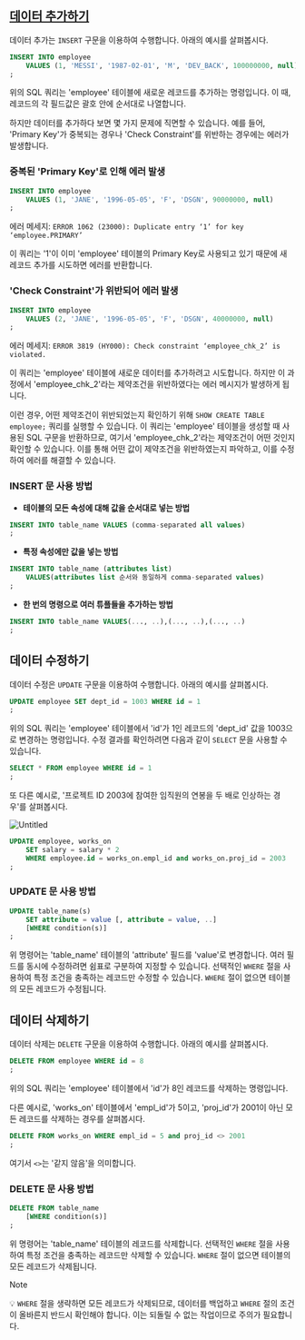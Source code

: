 ## [데이터 추가하기](https://www.youtube.com/watch?v=mgnd5JWeCK4&list=PLcXyemr8ZeoREWGhhZi5FZs6cvymjIBVe&index=4)

데이터 추가는 `INSERT` 구문을 이용하여 수행합니다. 아래의 예시를 살펴봅시다.

```sql
INSERT INTO employee
	VALUES (1, 'MESSI', '1987-02-01', 'M', 'DEV_BACK', 100000000, null)
;
```

위의 SQL 쿼리는 'employee' 테이블에 새로운 레코드를 추가하는 명령입니다. 이 때, 레코드의 각 필드값은 괄호 안에 순서대로 나열합니다.

하지만 데이터를 추가하다 보면 몇 가지 문제에 직면할 수 있습니다. 예를 들어, 'Primary Key'가 중복되는 경우나 'Check Constraint'를 위반하는 경우에는 에러가 발생합니다.

### 중복된 'Primary Key'로 인해 에러 발생

```sql
INSERT INTO employee
	VALUES (1, 'JANE', '1996-05-05', 'F', 'DSGN', 90000000, null)
;
```

에러 메세지: `ERROR 1062 (23000): Duplicate entry ‘1’ for key ‘employee.PRIMARY’`

이 쿼리는 '1'이 이미 'employee' 테이블의 Primary Key로 사용되고 있기 때문에 새 레코드 추가를 시도하면 에러를 반환합니다.

### 'Check Constraint'가 위반되어 에러 발생

```sql
INSERT INTO employee
	VALUES (2, 'JANE', '1996-05-05', 'F', 'DSGN', 40000000, null)
;
```
에러 메세지: `ERROR 3819 (HY000): Check constraint ‘employee_chk_2’ is violated.`

이 쿼리는 'employee' 테이블에 새로운 데이터를 추가하려고 시도합니다. 하지만 이 과정에서 'employee_chk_2'라는 제약조건을 위반하였다는 에러 메시지가 발생하게 됩니다.

이런 경우, 어떤 제약조건이 위반되었는지 확인하기 위해 `SHOW CREATE TABLE employee;` 쿼리를 실행할 수 있습니다. 이 쿼리는 'employee' 테이블을 생성할 때 사용된 SQL 구문을 반환하므로, 여기서 'employee_chk_2'라는 제약조건이 어떤 것인지 확인할 수 있습니다. 이를 통해 어떤 값이 제약조건을 위반하였는지 파악하고, 이를 수정하여 에러를 해결할 수 있습니다.

### INSERT 문 사용 방법

- **테이블의 모든 속성에 대해 값을 순서대로 넣는 방법**

```sql
INSERT INTO table_name VALUES (comma-separated all values)
;
```

- **특정 속성에만 값을 넣는 방법**

```sql
INSERT INTO table_name (attributes list)
	VALUES(attributes list 순서와 동일하게 comma-separated values)
;
```

- **한 번의 명령으로 여러 튜플들을 추가하는 방법**

```sql
INSERT INTO table_name VALUES(..., ..),(..., ..),(..., ..)
;
```

## 데이터 수정하기

데이터 수정은 `UPDATE` 구문을 이용하여 수행합니다. 아래의 예시를 살펴봅시다.

```sql
UPDATE employee SET dept_id = 1003 WHERE id = 1
;
```

위의 SQL 쿼리는 'employee' 테이블에서 'id'가 1인 레코드의 'dept_id' 값을 1003으로 변경하는 명령입니다. 수정 결과를 확인하려면 다음과 같이 `SELECT` 문을 사용할 수 있습니다.

```sql
SELECT * FROM employee WHERE id = 1
;
```

또 다른 예시로, '프로젝트 ID 2003에 참여한 임직원의 연봉을 두 배로 인상하는 경우'를 살펴봅시다.

![Untitled](https://github.com/velyvelylovely/Database/assets/98696925/b45755f2-1f1f-4e35-ac24-aa80e2f1c71d)

```sql
UPDATE employee, works_on
	SET salary = salary * 2
	WHERE employee.id = works_on.empl_id and works_on.proj_id = 2003
;
```

### UPDATE 문 사용 방법

```sql
UPDATE table_name(s)
	SET attribute = value [, attribute = value, ..]
	[WHERE condition(s)]
;
```

위 명령어는 'table_name' 테이블의 'attribute' 필드를 'value'로 변경합니다. 여러 필드를 동시에 수정하려면 쉼표로 구분하여 지정할 수 있습니다. 선택적인 `WHERE` 절을 사용하여 특정 조건을 충족하는 레코드만 수정할 수 있습니다. `WHERE` 절이 없으면 테이블의 모든 레코드가 수정됩니다.

## 데이터 삭제하기

데이터 삭제는 `DELETE` 구문을 이용하여 수행합니다. 아래의 예시를 살펴봅시다.

```sql
DELETE FROM employee WHERE id = 8
;
```

위의 SQL 쿼리는 'employee' 테이블에서 'id'가 8인 레코드를 삭제하는 명령입니다.

다른 예시로, 'works_on' 테이블에서 'empl_id'가 5이고, 'proj_id'가 2001이 아닌 모든 레코드를 삭제하는 경우를 살펴봅시다.

```sql
DELETE FROM works_on WHERE empl_id = 5 and proj_id <> 2001
;
```

여기서 `<>`는 '같지 않음'을 의미합니다.

### DELETE 문 사용 방법

```sql
DELETE FROM table_name
	[WHERE condition(s)]
;
```

위 명령어는 'table_name' 테이블의 레코드를 삭제합니다. 선택적인 `WHERE` 절을 사용하여 특정 조건을 충족하는 레코드만 삭제할 수 있습니다. `WHERE` 절이 없으면 테이블의 모든 레코드가 삭제됩니다.

>[!NOTE]
> 💡 `WHERE` 절을 생략하면 모든 레코드가 삭제되므로, 데이터를 백업하고 `WHERE` 절의 조건이 올바른지 반드시 확인해야 합니다. 이는 되돌릴 수 없는 작업이므로 주의가 필요합니다.
